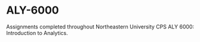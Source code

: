 # ALY-6000
Assignments completed throughout Northeastern University CPS ALY 6000: Introduction to Analytics.
